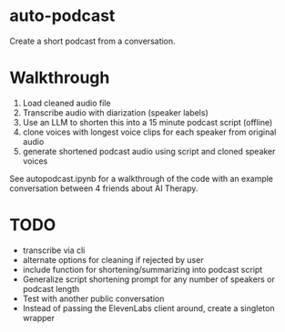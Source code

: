 # auto-podcast
Create a short podcast from a conversation.

# Walkthrough
1. Load cleaned audio file
2. Transcribe audio with diarization (speaker labels)
3. Use an LLM to shorten this into a 15 minute podcast script (offline)
4. clone voices with longest voice clips for each speaker from original audio
5. generate shortened podcast audio using script and cloned speaker voices

See autopodcast.ipynb for a walkthrough of the code with an example conversation between 4 friends about AI Therapy.

# TODO
- transcribe via cli
- alternate options for cleaning if rejected by user
- include function for shortening/summarizing into podcast script
- Generalize script shortening prompt for any number of speakers or podcast length
- Test with another public conversation
- Instead of passing the ElevenLabs client around, create a singleton wrapper
